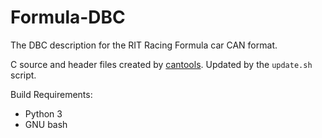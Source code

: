 # Formula-DBC
The DBC description for the RIT Racing Formula car CAN format.

C source and header files created by [cantools](https://github.com/cantools/cantools).
Updated by the `update.sh` script.

Build Requirements:
* Python 3
* GNU bash
